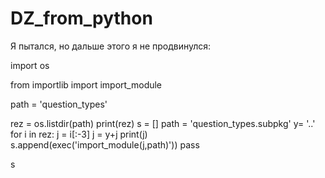 # DZ_from_python
Я пытался, но дальше этого я не продвинулся:

import os

from importlib import import_module

path = 'question_types'

rez = os.listdir(path)
print(rez)
s = []
path = 'question_types.subpkg'
y= '..'
for i in rez:
    j = i[:-3]
    j = y+j
    print(j)   
    s.append(exec('import_module(j,path)'))
    pass

s

